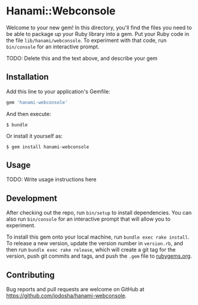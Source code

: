 # Hanami::Webconsole

Welcome to your new gem! In this directory, you'll find the files you need to be able to package up your Ruby library into a gem. Put your Ruby code in the file `lib/hanami/webconsole`. To experiment with that code, run `bin/console` for an interactive prompt.

TODO: Delete this and the text above, and describe your gem

## Installation

Add this line to your application's Gemfile:

```ruby
gem 'hanami-webconsole'
```

And then execute:

    $ bundle

Or install it yourself as:

    $ gem install hanami-webconsole

## Usage

TODO: Write usage instructions here

## Development

After checking out the repo, run `bin/setup` to install dependencies. You can also run `bin/console` for an interactive prompt that will allow you to experiment.

To install this gem onto your local machine, run `bundle exec rake install`. To release a new version, update the version number in `version.rb`, and then run `bundle exec rake release`, which will create a git tag for the version, push git commits and tags, and push the `.gem` file to [rubygems.org](https://rubygems.org).

## Contributing

Bug reports and pull requests are welcome on GitHub at https://github.com/jodosha/hanami-webconsole.
